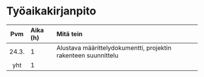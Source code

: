 # Työaikakirjanpito

| Pvm | Aika (h) | Mitä tein  |
| :----:|:-----| :-----|
| 24.3. | 1    | Alustava määrittelydokumentti, projektin rakenteen suunnittelu |
| yht   | 1    | | 
